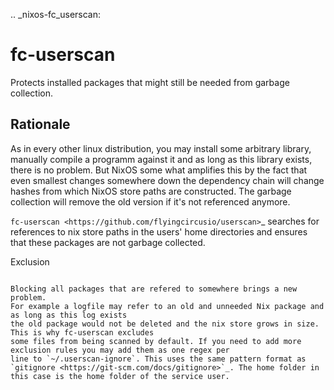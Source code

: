 .. _nixos-fc_userscan:

fc-userscan
===========

Protects installed packages that might still be needed from garbage collection.

Rationale
---------

As in every other linux distribution, you may install some arbitrary library, manually compile a programm
against it and as long as this library exists, there is no problem. But NixOS some what amplifies this by
the fact that even smallest changes somewhere down the dependency chain will change hashes from which
NixOS store paths are constructed. The garbage collection will remove the old version if it's not referenced anymore.

`fc-userscan <https://github.com/flyingcircusio/userscan>`_ searches for references to nix store paths in
the users' home directories and ensures that these packages are not garbage collected.

Exclusion
~~~~~~~~~

Blocking all packages that are refered to somewhere brings a new problem.
For example a logfile may refer to an old and unneeded Nix package and as long as this log exists
the old package would not be deleted and the nix store grows in size. This is why fc-userscan excludes
some files from being scanned by default. If you need to add more exclusion rules you may add them as one regex per
line to `~/.userscan-ignore`. This uses the same pattern format as `gitignore <https://git-scm.com/docs/gitignore>`_. The home folder in this case is the home folder of the service user.
